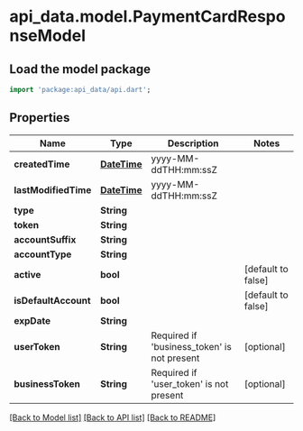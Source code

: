 # api_data.model.PaymentCardResponseModel

## Load the model package
```dart
import 'package:api_data/api.dart';
```

## Properties
Name | Type | Description | Notes
------------ | ------------- | ------------- | -------------
**createdTime** | [**DateTime**](DateTime.md) | yyyy-MM-ddTHH:mm:ssZ | 
**lastModifiedTime** | [**DateTime**](DateTime.md) | yyyy-MM-ddTHH:mm:ssZ | 
**type** | **String** |  | 
**token** | **String** |  | 
**accountSuffix** | **String** |  | 
**accountType** | **String** |  | 
**active** | **bool** |  | [default to false]
**isDefaultAccount** | **bool** |  | [default to false]
**expDate** | **String** |  | 
**userToken** | **String** | Required if 'business_token' is not present | [optional] 
**businessToken** | **String** | Required if 'user_token' is not present | [optional] 

[[Back to Model list]](../README.md#documentation-for-models) [[Back to API list]](../README.md#documentation-for-api-endpoints) [[Back to README]](../README.md)



